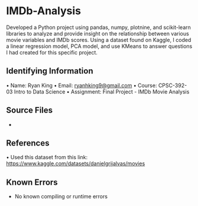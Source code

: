 # IMDb-Analysis
Developed a Python project using pandas, numpy, plotnine, and scikit-learn libraries to analyze and provide insight on the relationship between various movie variables and IMDb scores. Using a dataset found on Kaggle, I coded a linear regression model, PCA model, and use KMeans to answer questions I had created for this specific project.

## Identifying Information
• Name: Ryan King
• Email: ryanhking9@gmail.com
• Course: CPSC-392-03 Intro to Data Science
• Assignment: Final Project - IMDb Movie Analysis

## Source Files
* 

## References
• Used this dataset from this link: https://www.kaggle.com/datasets/danielgrijalvas/movies

## Known Errors
* No known compiling or runtime errors
